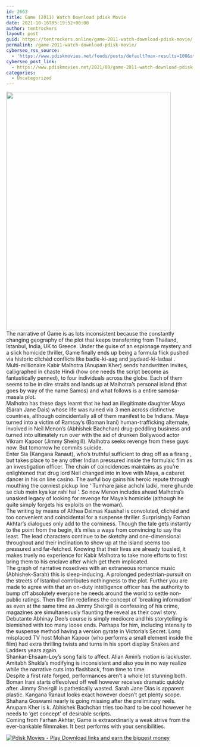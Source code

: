 ```yaml
---
id: 2663
title: Game (2011) Watch Download pdisk Movie
date: 2021-10-16T05:19:52+00:00
author: tentrockers
layout: post
guid: https://tentrockers.online/game-2011-watch-download-pdisk-movie/
permalink: /game-2011-watch-download-pdisk-movie/
cyberseo_rss_source:
  - 'https://www.pdiskmovies.net/feeds/posts/default?max-results=100&start-index=301'
cyberseo_post_link:
  - https://www.pdiskmovies.net/2021/09/game-2011-watch-download-pdisk-movie.html
categories:
  - Uncategorized
---
```

<div class="separator">
  <a href="https://1.bp.blogspot.com/-qE6VxwMzmU0/YUcrYadNE7I/AAAAAAAAAOI/y8oW8TNTXuscb22kbKOdCZPapZ-y8CVYgCLcBGAsYHQ/s381/Force%2B%25282011%2529%2BWatch%2BDownload%2Bpdisk%2BMovie.jpg" imageanchor="1"><img loading="lazy" border="0" data-original-height="381" data-original-width="263" height="640" src="https://1.bp.blogspot.com/-qE6VxwMzmU0/YUcrYadNE7I/AAAAAAAAAOI/y8oW8TNTXuscb22kbKOdCZPapZ-y8CVYgCLcBGAsYHQ/w442-h640/Force%2B%25282011%2529%2BWatch%2BDownload%2Bpdisk%2BMovie.jpg" width="442" /></a>
</div>



<div>
  <div>
    <span>The narrative of Game is as lots inconsistent because the constantly changing geography of the plot that keeps transferring from Thailand, Istanbul, India, UK to Greece. Under the guise of an espionage mystery and a slick homicide thriller, Game finally ends up being a formula flick pushed via historic clichéd conflicts like badle-ki-aag and jaydaad-ki-ladaai .</span>
  </div>
  
  <div>
    <span>Multi-millionaire Kabir Malhotra (Anupam Kher) sends handwritten invites, calligraphed in chaste Hindi (how one needs the script become as fantastically penned), to four individuals across the globe. Each of them seems to be in dire straits and lands up at Malhotra’s personal island (that goes by way of the name Samos) and what follows is a entire samosa-masala plot.</span>
  </div>
  
  <div>
    <span>Malhotra has these days learnt that he had an illegitimate daughter Maya (Sarah Jane Dais) whose life was ruined via 3 men across distinctive countries, although coincidentally all of them manifest to be Indians. Maya turned into a victim of Ramsay’s (Boman Irani) human-trafficking alternate, involved in Neil Menon’s (Abhishek Bachchan) drug-peddling business and turned into ultimately run over with the aid of drunken Bollywood actor Vikram Kapoor (Jimmy Sheirgill). Malhotra seeks revenge from these guys now. But tomorrow he commits suicide.</span>
  </div>
  
  <div>
    <span>Enter Sia (Kangana Ranaut), who&#8217;s truthful sufficient to drag off as a firang , but takes place to be any other Indian pressured inside the formulaic film as an investigation officer. The chain of coincidences maintains as you&#8217;re enlightened that drug lord Neil changed into in love with Maya, a cabaret dancer in his on line casino. The awful boy gains his heroic repute through mouthing the corniest pickup line ‘ Tumhare jaise achchi ladki, mere ghunde se club mein kya kar rahi hai ’. So now Menon includes ahead Malhotra’s unasked legacy of looking for revenge for Maya’s homicide (although he quite simply forgets his exploits on the woman).</span>
  </div>
  
  <div>
    <span>The writing by means of Althea Delmas Kaushal is convoluted, clichéd and too convenient and coincidental for a suspense thriller. Surprisingly Farhan Akhtar’s dialogues only add to the corniness. Though the tale gets instantly to the point from the begin, it&#8217;s miles a ways from convincing to say the least. The lead characters continue to be sketchy and one-dimensional throughout and their inclination to show up at the island seems too pressured and far-fetched. Knowing that their lives are already tousled, it makes truely no experience for Kabir Malhotra to take more efforts to first bring them to his enclave after which get them implicated.</span>
  </div>
  
  <div>
    <span>The graph of narrative nosedives with an extraneous romance music (Abhishek-Sarah) this is sleep-inducing. A prolonged pedestrian-pursuit on the streets of Istanbul contributes nothingness to the plot. Further you are made to agree with that an on-duty intelligence officer has the authority to bump off absolutely everyone he needs around the world to settle non-public ratings. Then the film redefines the concept of ‘breaking information’ as even at the same time as Jimmy Sheirgill is confessing of his crime, magazines are simultaneously flaunting the reveal as their cowl story.</span>
  </div>
  
  <div>
    <span>Debutante Abhinay Deo’s course is simply mediocre and his storytelling is blemished with too many loose ends. Perhaps for him, including intensity to the suspense method having a version gyrate in Victoria’s Secret. Long misplaced TV host Mohan Kapoor (who performs a small element inside the film) had extra thrilling twists and turns in his sport display Snakes and Ladders years again.</span>
  </div>
  
  <div>
    <span>Shankar-Ehsaan-Loy’s song fails to affect. Allan Amin’s motion is lackluster. Amitabh Shukla’s modifying is inconsistent and also you in no way realize while the narrative cuts into flashback, from time to time.</span>
  </div>
  
  <div>
    <span>Despite a first rate forged, performances aren’t a whole lot stunning both. Boman Irani starts offevolved off well however receives dramatic quickly after. Jimmy Sheirgill is pathetically wasted. Sarah Jane Dias is apparent plastic. Kangana Ranaut looks exact however doesn’t get plenty scope. Shahana Goswami nearly is going missing after the preliminary reels. Anupam Kher is k. Abhishek Bachchan tries too hard to be cool however he needs to ‘get concept’ of desirable scripts.</span>
  </div>
  
  <div>
    <span>Coming from Farhan Akhtar, Game is extraordinarily a weak strive from the ever-bankable filmmaker. It best performs with your sensibilities.</span>
  </div>
</div>

[![](https://1.bp.blogspot.com/-a93bp85aB6g/YUXjACCiX3I/AAAAAAAAbQE/GHmPI7h0af0tqn6tYzd0cdrDv9Hu9LUSACLcBGAsYHQ/s16000/Play_it_New-removebg-preview.png "Pdisk Movies - Play Download links and earn the biggest money")](https://kofilink.com/1/bnYybDY1MDAwd3F0?dn=1)